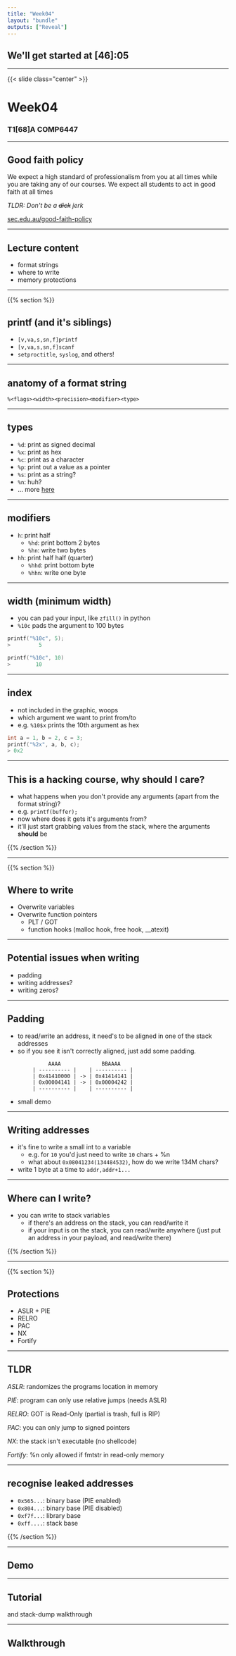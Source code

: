```yaml
---
title: "Week04"
layout: "bundle"
outputs: ["Reveal"]
---
```


## We'll get started at [46]:05

---

{{< slide class="center" >}}
# Week04
### T1[68]A COMP6447 

---

## Good faith policy

We expect a high standard of professionalism from you at all times while you are taking any of our courses. We expect all students to act in good faith at all times

*TLDR: Don't be a ~~dick~~ jerk*

[sec.edu.au/good-faith-policy](https://sec.edu.au/good-faith-policy)

---

## Lecture content
* format strings
* where to write
* memory protections

---

{{% section %}}

## printf (and it's siblings)
* `[v,va,s,sn,f]printf`
* `[v,va,s,sn,f]scanf`
* `setproctitle`, `syslog`, and others!

---

## anatomy of a format string
`%<flags><width><precision><modifier><type>`

---

## types
* `%d`: print as signed decimal
* `%x`: print as hex
* `%c`: print as a character
* `%p`: print out a value as a pointer
* `%s`: print as a string?
* `%n`: huh?
* ... more [here](https://www.freecodecamp.org/news/format-specifiers-in-c/)

---

## modifiers
* `h`: print half 
	* `%hd`: print bottom 2 bytes
	* `%hn`: write two bytes
* `hh`: print half half (quarter)
	* `%hhd`: print bottom byte
	* `%hhn`: write one byte

---

## width (minimum width)
* you can pad your input, like `zfill()` in python 
* `%10c` pads the argument to 100 bytes

```C
printf("%10c", 5);
>         5
```

```C
printf("%10c", 10)
>        10
```

---

## index
* not included in the graphic, woops
* which argument we want to print from/to
* e.g. `%10$x` prints the 10th argument as hex

```C
int a = 1, b = 2, c = 3;
printf("%2x", a, b, c);
> 0x2
```

---

## This is a hacking course, why should I care?
* what happens when you don't provide any arguments (apart from the format string)?
* e.g. `printf(buffer);`
* now where does it gets it's arguments from?
* it'll just start grabbing values from the stack, where the arguments **should** be

{{% /section %}}

---

{{% section %}}

## Where to write
* Overwrite variables
* Overwrite function pointers
	* PLT / GOT
	* function hooks (malloc hook, free hook, \_\_atexit)

---

## Potential issues when writing 
* padding
* writing addresses?
* writing zeros?

---

## Padding
* to read/write an address, it need's to be aligned in one of the stack addresses
* so if you see it isn't correctly aligned, just add some padding.

```
		     AAAA             BBAAAA
		| ---------- |    | ---------- |
		| 0x41410000 | -> | 0x41414141 |
		| 0x00004141 | -> | 0x00004242 |
		| ---------- |    | ---------- |
```

* small demo 

---

## Writing addresses
* it's fine to write a small int to a variable
	* e.g. for `10` you'd just need to write `10` chars + %n
	* what about `0x08041234(134484532)`, how do we write 134M chars?
* write 1 byte at a time to `addr,addr+1...`

---

## Where can I write?
* you can write to stack variables
	* if there's an address on the stack, you can read/write it
	* if your input is on the stack, you can read/write anywhere (just put an address in your payload, and read/write there)

{{% /section %}}

---

{{% section %}}

## Protections
* ASLR + PIE
* RELRO
* PAC
* NX
* Fortify

---

## TLDR
*ASLR*: randomizes the programs location in memory

*PIE*: program can only use relative jumps (needs ASLR)

*RELRO*: GOT is Read-Only (partial is trash, full is RIP)

*PAC*: you can only jump to signed pointers 

*NX*: the stack isn't executable (no shellcode)

*Fortify*: %n only allowed if fmtstr in read-only memory 

---

## recognise leaked addresses
* `0x565...`: binary base (PIE enabled)
* `0x804...`: binary base (PIE disabled)
* `0xf7f...`: library base
* `0xff....`: stack base

{{% /section %}}

---

## Demo

---

## Tutorial
and stack-dump walkthrough

---

## Walkthrough
